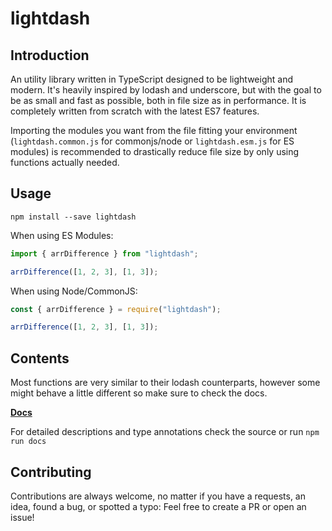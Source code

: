 # lightdash

## Introduction

An utility library written in TypeScript designed to be lightweight and modern. It's heavily inspired by lodash and underscore, but with the goal to be as small and fast as possible, both in file size as in performance. It is completely written from scratch with the latest ES7 features.

Importing the modules you want from the file fitting your environment (`lightdash.common.js` for commonjs/node or `lightdash.esm.js` for ES modules) is recommended to drastically reduce file size by only using functions actually needed.

## Usage

```shell
npm install --save lightdash
```

When using ES Modules:

```js
import { arrDifference } from "lightdash";

arrDifference([1, 2, 3], [1, 3]);
```

When using Node/CommonJS:

```js
const { arrDifference } = require("lightdash");

arrDifference([1, 2, 3], [1, 3]);
```

## Contents

Most functions are very similar to their lodash counterparts, however some might behave a little different so make sure to check the docs.

**[Docs](https://felixrilling.github.io/lightdash/)**

For detailed descriptions and type annotations check the source or run `npm run docs`

## Contributing

Contributions are always welcome, no matter if you have a requests, an idea, found a bug, or spotted a typo: Feel free to create a PR or open an issue!

